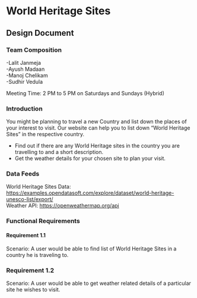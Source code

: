 # World Heritage Sites  

## Design Document  

### Team Composition  

-Lalit Janmeja  
-Ayush Madaan  
-Manoj Chelikam  
-Sudhir Vedula  

Meeting Time: 2 PM to 5 PM on Saturdays and Sundays (Hybrid)  

### Introduction  
You might be planning to travel a new Country and list down the places of your interest to visit. Our website can help you to list down “World Heritage Sites” in the respective country.  
- Find out if there are any World Heritage sites in the country you are travelling to and a short description.  
- Get the weather details for your chosen site to plan your visit.  

### Data Feeds  
World Heritage Sites Data: https://examples.opendatasoft.com/explore/dataset/world-heritage-unesco-list/export/  
Weather API: https://openweathermap.org/api  


### Functional Requirements  
#### Requirement 1.1  
Scenario: A user would be able to find list of World Heritage Sites in a country he is traveling to.  
### Requirement 1.2  
Scenario: A user would be able to get weather related details of a particular site he wishes to visit.
